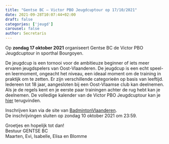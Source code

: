 ```yaml
---
title: "Gentse BC – Victor PBO Jeugdcuptour op 17/10/2021"
date: 2021-09-28T10:07:44+02:00
draft: false
categories: ['jeugd']
carousel: false
author: Secretaris
---
```

Op __zondag 17 oktober 2021__ organiseert Gentse BC de Victor PBO Jeugdcuptour in sporthal Bourgoyen. 


De jeugdcup is een tornooi voor de ambitieuze beginner of iets meer ervaren jeugdspelers van Oost-Vlaanderen. De jeugdcup is een echt speel- en leermoment, ongeacht het niveau, een ideaal moment om de training in praktijk om te zetten. Er zijn verschillende categorieën op basis van leeftijd. Iedereen tot 18 jaar, aangesloten bij een Oost-Vlaamse club kan deelnemen. Als je de regels kent en je eerste paar trainingen achter de rug hebt kan je deelnemen. De volledige kalender van de Victor PBO Jeugdcuptour kan je [hier](https://testsite.badminton-pbo.be/jeugd/jeugdcup/pbo-jeugdcuptour-kalender/) terugvinden.


Inschrijven kan via de site van [BadmintonVlaanderen](https://www.badmintonvlaanderen.be/sport/tournament?id=5C5675F8-34C9-4A02-9BCA-5ADD506F5A04).<br>
De inschrijvingen sluiten op zondag 10 oktober 2021 om 23:59.

Groetjes en hopelijk tot dan!<br>
Bestuur GENTSE BC<br>
Maarten, Evi, Isabelle, Elisa en Blomme


